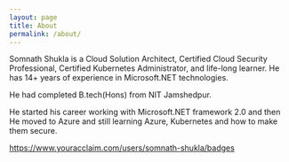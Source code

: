 ```yaml
---
layout: page
title: About
permalink: /about/
---
```

Somnath Shukla is a Cloud Solution Architect, Certified Cloud Security Professional, Certified Kubernetes Administrator, and life-long learner. He has 14+ years of experience in Microsoft.NET technologies.

He had completed B.tech(Hons) from NIT Jamshedpur.

He started his career working with Microsoft.NET framework 2.0 and then He moved to Azure and still learning Azure, Kubernetes and how to make them secure.

https://www.youracclaim.com/users/somnath-shukla/badges

